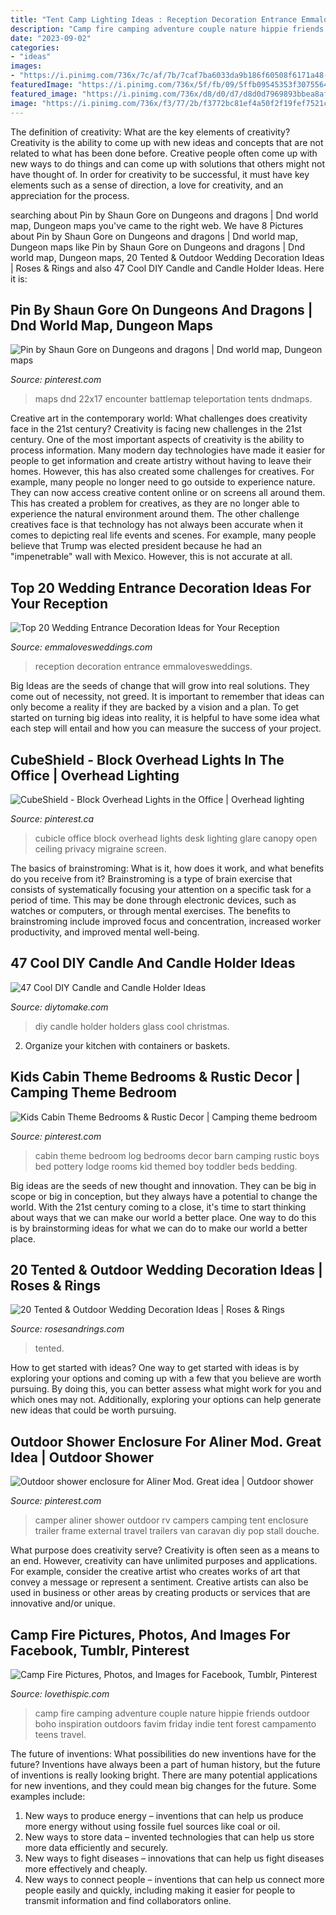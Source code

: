 ```yaml
---
title: "Tent Camp Lighting Ideas : Reception Decoration Entrance Emmalovesweddings"
description: "Camp fire camping adventure couple nature hippie friends outdoor boho inspiration outdoors favim friday indie tent forest campamento teens travel"
date: "2023-09-02"
categories:
- "ideas"
images:
- "https://i.pinimg.com/736x/7c/af/7b/7caf7ba6033da9b186f60508f6171a48--aliner-camper-ideas-aliner-campers.jpg"
featuredImage: "https://i.pinimg.com/736x/5f/fb/09/5ffb09545353f3075564ce191aeba6c5.jpg"
featured_image: "https://i.pinimg.com/736x/d8/d0/d7/d8d0d7969893bbea8af6e909840a7678--theme-bedrooms-bedroom-decor.jpg"
image: "https://i.pinimg.com/736x/f3/77/2b/f3772bc81ef4a50f2f19fef7521cf495.jpg"
---
```



The definition of creativity: What are the key elements of creativity?
Creativity is the ability to come up with new ideas and concepts that are not related to what has been done before. Creative people often come up with new ways to do things and can come up with solutions that others might not have thought of. In order for creativity to be successful, it must have key elements such as a sense of direction, a love for creativity, and an appreciation for the process.

	

		
searching about Pin by Shaun Gore on Dungeons and dragons | Dnd world map, Dungeon maps you've came to the right web. We have 8 Pictures about Pin by Shaun Gore on Dungeons and dragons | Dnd world map, Dungeon maps like Pin by Shaun Gore on Dungeons and dragons | Dnd world map, Dungeon maps, 20 Tented &amp; Outdoor Wedding Decoration Ideas | Roses &amp; Rings and also 47 Cool DIY Candle and Candle Holder Ideas. Here it is:
		
    
## Pin By Shaun Gore On Dungeons And Dragons | Dnd World Map, Dungeon Maps

<img loading=lazy src="https://i.pinimg.com/736x/5f/fb/09/5ffb09545353f3075564ce191aeba6c5.jpg" onerror="this.onerror=null;this.src='https://tse2.mm.bing.net/th?id=OIP.bcF6nfZOcXbIzk1wKZoBqQHaFu&amp;pid=15.1';" alt="Pin by Shaun Gore on Dungeons and dragons | Dnd world map, Dungeon maps">

_Source: pinterest.com_

>maps dnd 22x17 encounter battlemap teleportation tents dndmaps. 

	

Creative art in the contemporary world: What challenges does creativity face in the 21st century?
Creativity is facing new challenges in the 21st century. One of the most important aspects of creativity is the ability to process information. Many modern day technologies have made it easier for people to get information and create artistry without having to leave their homes. However, this has also created some challenges for creatives. For example, many people no longer need to go outside to experience nature. They can now access creative content online or on screens all around them. This has created a problem for creatives, as they are no longer able to experience the natural environment around them. The other challenge creatives face is that technology has not always been accurate when it comes to depicting real life events and scenes. For example, many people believe that Trump was elected president because he had an "impenetrable" wall with Mexico. However, this is not accurate at all.

    
## Top 20 Wedding Entrance Decoration Ideas For Your Reception

<img loading=lazy src="http://emmalovesweddings.com/wp-content/uploads/2018/06/tented-wedding-reception-entrance-decoration-ideas.jpg" onerror="this.onerror=null;this.src='https://tse2.mm.bing.net/th?id=OIP.niE2hMlRuv9isNrV3hU2VgHaLH&amp;pid=15.1';" alt="Top 20 Wedding Entrance Decoration Ideas for Your Reception">

_Source: emmalovesweddings.com_

>reception decoration entrance emmalovesweddings. 

	

Big Ideas are the seeds of change that will grow into real solutions. They come out of necessity, not greed. It is important to remember that ideas can only become a reality if they are backed by a vision and a plan. To get started on turning big ideas into reality, it is helpful to have some idea what each step will entail and how you can measure the success of your project.

    
## CubeShield - Block Overhead Lights In The Office | Overhead Lighting

<img loading=lazy src="https://i.pinimg.com/736x/f3/77/2b/f3772bc81ef4a50f2f19fef7521cf495.jpg" onerror="this.onerror=null;this.src='https://tse2.mm.bing.net/th?id=OIP.CshHeOwQ6Rsb9Na30bbakAHaLH&amp;pid=15.1';" alt="CubeShield - Block Overhead Lights in the Office | Overhead lighting">

_Source: pinterest.ca_

>cubicle office block overhead lights desk lighting glare canopy open ceiling privacy migraine screen. 

	

The basics of brainstroming: What is it, how does it work, and what benefits do you receive from it?
Brainstroming is a type of brain exercise that consists of systematically focusing your attention on a specific task for a period of time. This may be done through electronic devices, such as watches or computers, or through mental exercises. The benefits to brainstroming include improved focus and concentration, increased worker productivity, and improved mental well-being.

    
## 47 Cool DIY Candle And Candle Holder Ideas

<img loading=lazy src="https://www.diytomake.com/wp-content/uploads/2015/12/DIY-Beautiful-Christmas-Candels.jpg" onerror="this.onerror=null;this.src='https://tse2.mm.bing.net/th?id=OIP.d6aW653AohKORzu0Ajzd4wHaJ3&amp;pid=15.1';" alt="47 Cool DIY Candle and Candle Holder Ideas">

_Source: diytomake.com_

>diy candle holder holders glass cool christmas. 

	

2. Organize your kitchen with containers or baskets.

    
## Kids Cabin Theme Bedrooms &amp; Rustic Decor | Camping Theme Bedroom

<img loading=lazy src="https://i.pinimg.com/736x/d8/d0/d7/d8d0d7969893bbea8af6e909840a7678--theme-bedrooms-bedroom-decor.jpg" onerror="this.onerror=null;this.src='https://tse1.mm.bing.net/th?id=OIP.Usy4Tjuqki2IR8AWJw3rKwHaGh&amp;pid=15.1';" alt="Kids Cabin Theme Bedrooms &amp; Rustic Decor | Camping theme bedroom">

_Source: pinterest.com_

>cabin theme bedroom log bedrooms decor barn camping rustic boys bed pottery lodge rooms kid themed boy toddler beds bedding. 

	

Big ideas are the seeds of new thought and innovation. They can be big in scope or big in conception, but they always have a potential to change the world. With the 21st century coming to a close, it's time to start thinking about ways that we can make our world a better place. One way to do this is by brainstorming ideas for what we can do to make our world a better place.

    
## 20 Tented &amp; Outdoor Wedding Decoration Ideas | Roses &amp; Rings

<img loading=lazy src="http://www.rosesandrings.com/wp-content/uploads/2018/10/rustic-tented-wedding-reception-idea-with-lights.jpg" onerror="this.onerror=null;this.src='https://tse1.mm.bing.net/th?id=OIP.9s9cmPwcpYp0Z9z9VPKT8gHaLV&amp;pid=15.1';" alt="20 Tented &amp; Outdoor Wedding Decoration Ideas | Roses &amp; Rings">

_Source: rosesandrings.com_

>tented. 

	

How to get started with ideas?
One way to get started with ideas is by exploring your options and coming up with a few that you believe are worth pursuing. By doing this, you can better assess what might work for you and which ones may not. Additionally, exploring your options can help generate new ideas that could be worth pursuing.

    
## Outdoor Shower Enclosure For Aliner Mod. Great Idea | Outdoor Shower

<img loading=lazy src="https://i.pinimg.com/736x/7c/af/7b/7caf7ba6033da9b186f60508f6171a48--aliner-camper-ideas-aliner-campers.jpg" onerror="this.onerror=null;this.src='https://tse2.mm.bing.net/th?id=OIP.KAQmyA7_v5N7TF3i-cN0hAHaJ3&amp;pid=15.1';" alt="Outdoor shower enclosure for Aliner Mod. Great idea | Outdoor shower">

_Source: pinterest.com_

>camper aliner shower outdoor rv campers camping tent enclosure trailer frame external travel trailers van caravan diy pop stall douche. 

	

What purpose does creativity serve?
Creativity is often seen as a means to an end. However, creativity can have unlimited purposes and applications. For example, consider the creative artist who creates works of art that convey a message or represent a sentiment. Creative artists can also be used in business or other areas by creating products or services that are innovative and/or unique.

    
## Camp Fire Pictures, Photos, And Images For Facebook, Tumblr, Pinterest

<img loading=lazy src="http://www.lovethispic.com/uploaded_images/145543-Camp-Fire.jpg?1" onerror="this.onerror=null;this.src='https://tse3.mm.bing.net/th?id=OIP.VcHxHGTAqzrXhhUE9SGh3wHaLH&amp;pid=15.1';" alt="Camp Fire Pictures, Photos, and Images for Facebook, Tumblr, Pinterest">

_Source: lovethispic.com_

>camp fire camping adventure couple nature hippie friends outdoor boho inspiration outdoors favim friday indie tent forest campamento teens travel. 

	

The future of inventions: What possibilities do new inventions have for the future?
Inventions have always been a part of human history, but the future of inventions is really looking bright. There are many potential applications for new inventions, and they could mean big changes for the future. Some examples include:
1. New ways to produce energy – inventions that can help us produce more energy without using fossile fuel sources like coal or oil.
2. New ways to store data – invented technologies that can help us store more data efficiently and securely.
3. New ways to fight diseases – innovations that can help us fight diseases more effectively and cheaply.
4. New ways to connect people – inventions that can help us connect more people easily and quickly, including making it easier for people to transmit information and find collaborators online.

